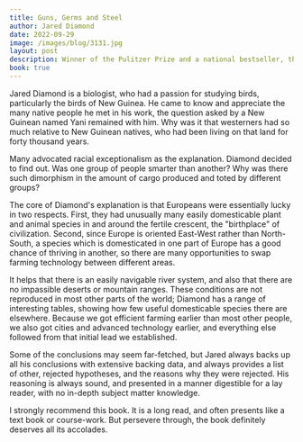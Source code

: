 ```yaml
---
title: Guns, Germs and Steel
author: Jared Diamond
date: 2022-09-29
image: /images/blog/3131.jpg
layout: post
description: Winner of the Pulitzer Prize and a national bestseller, this book explores the rise of civilization in humans and how the world came to be the way it is, today.
book: true
---
```


Jared Diamond is a biologist, who had a passion for studying birds, particularly the birds of New Guinea. He came to know and appreciate the many native people he met in his work, the question asked by a New Guinean named Yani remained with him. Why was it that westerners had so much relative to New Guinean natives, who had been living on that land for forty thousand years.

Many advocated racial exceptionalism as the explanation. Diamond decided to find out. Was one group of people smarter than another? Why was there such dimorphism in the amount of cargo produced and toted by different groups?

The core of Diamond's explanation is that Europeans were essentially lucky in two respects. First, they had unusually many easily domesticable plant and animal species in and around the fertile crescent, the "birthplace" of civilization. Second, since Europe is oriented East-West rather than North-South, a species which is domesticated in one part of Europe has a good chance of thriving in another, so there are many opportunities to swap farming technology between different areas.

It helps that there is an easily navigable river system, and also that there are no impassible deserts or mountain ranges. These conditions are not reproduced in most other parts of the world; Diamond has a range of interesting tables, showing how few useful domesticable species there are elsewhere. Because we got efficient farming earlier than most other people, we also got cities and advanced technology earlier, and everything else followed from that initial lead we established.

Some of the conclusions may seem far-fetched, but Jared always backs up all his conclusions with extensive backing data, and always provides a list of other, rejected hypotheses, and the reasons why they were rejected. His reasoning is always sound, and presented in a manner digestible for a lay reader, with no in-depth subject matter knowledge.

I strongly recommend this book. It is a long read, and often presents like a text book or course-work. But persevere through, the book definitely deserves all its accolades.
